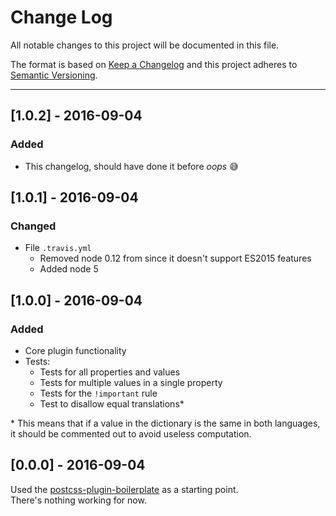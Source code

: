 # Change Log
All notable changes to this project will be documented in this file.

The format is based on [Keep a Changelog](http://keepachangelog.com/)
and this project adheres to [Semantic Versioning](http://semver.org/).

___

## [1.0.2] - 2016-09-04
### Added
- This changelog, should have done it before *oops* 😅

## [1.0.1] - 2016-09-04
### Changed
- File `.travis.yml`
    - Removed node 0.12 from since it doesn't support ES2015 features
    - Added node 5

## [1.0.0] - 2016-09-04
### Added
- Core plugin functionality
- Tests:
    - Tests for all properties and values
    - Tests for multiple values in a single property
    - Tests for the `!important` rule
    - Test to disallow equal translations\*

\* This means that if a value in the dictionary is the same in both languages, it should be commented out to avoid useless computation.

## [0.0.0] - 2016-09-04
Used the [postcss-plugin-boilerplate](https://github.com/postcss/postcss-plugin-boilerplate) as a starting point.  
There's nothing working for now.
